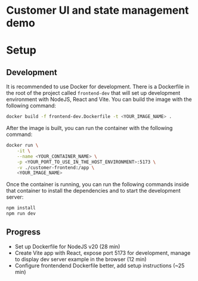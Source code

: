 # Customer UI and state management demo

# Setup

## Development

It is recommended to use Docker for development. There is a Dockerfile in the root of the project called `frontend-dev` that will set up development environment with NodeJS, React and Vite. You can build the image with the following command:

```bash
docker build -f frontend-dev.Dockerfile -t <YOUR_IMAGE_NAME> .
```

After the image is built, you can run the container with the following command:

```bash
docker run \
    -it \
    --name <YOUR_CONTAINER_NAME> \
    -p <YOUR_PORT_TO_USE_IN_THE_HOST_ENVIRONMENT>:5173 \
    -v ./customer-frontend:/app \
    <YOUR_IMAGE_NAME>
```

Once the container is running, you can run the following commands inside that container to install the dependencies and to start the development server:

```bash
npm install
npm run dev
```

## Progress
- Set up Dockerfile for NodeJS v20 (28 min)
- Create Vite app with React, expose port 5173 for development, manage to display dev server example in the browser (12 min)
- Configure frontendend Dockerfile better, add setup instructions (~25 min)